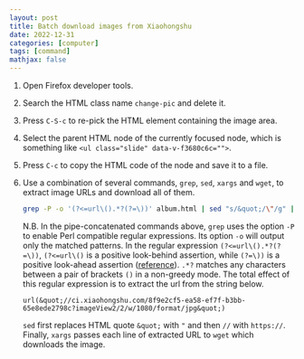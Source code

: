```yaml
---
layout: post
title: Batch download images from Xiaohongshu
date: 2022-12-31
categories: [computer]
tags: [command]
mathjax: false
---
```


1.  Open Firefox developer tools.
2.  Search the HTML class name `change-pic` and delete it.
3.  Press `C-S-c` to re-pick the HTML element containing the image area.
4.  Select the parent HTML node of the currently focused node, which is something like `<ul class="slide" data-v-f3680c6c="">`.
5.  Press `C-c` to copy the HTML code of the node and save it to a file.
6.  Use a combination of several commands, `grep`, `sed`, `xargs` and `wget`, to extract image URLs and download all of them.
    
    ```bash
    grep -P -o '(?<=url\().*?(?=\))' album.html | sed "s/&quot;/\"/g" |sed "s/\/\//https:\/\//" | xargs wget
    ```
    
    N.B. In the pipe-concatenated commands above, `grep` uses the option `-P` to enable Perl compatible regular expressions. Its option `-o` will output only the matched patterns. In the regular expression `(?<=url\().*?(?=\))`, `(?<=url\()` is a positive look-behind assertion, while `(?=\))` is a positive look-ahead assertion ([reference](https://www.perlmonks.org/?node_id=518444)). `.*?` matches any characters between a pair of brackets `()` in a non-greedy mode. The total effect of this regular expression is to extract the url from the string below.
    
    ```text
    url(&quot;//ci.xiaohongshu.com/8f9e2cf5-ea58-ef7f-b3bb-65e8ede2798c?imageView2/2/w/1080/format/jpg&quot;)
    ```
    
    `sed` first replaces HTML quote `&quot;` with `"` and then `//` with `https://`. Finally, `xargs` passes each line of extracted URL to `wget` which downloads the image.
